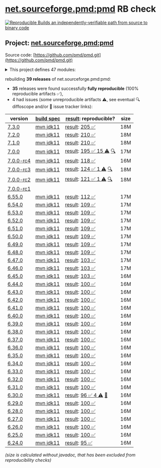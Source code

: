 [net.sourceforge.pmd:pmd](https://central.sonatype.com/artifact/net.sourceforge.pmd/pmd/versions) RB check
=======

[![Reproducible Builds](https://reproducible-builds.org/images/logos/rb.svg) an independently-verifiable path from source to binary code](https://reproducible-builds.org/)

## Project: [net.sourceforge.pmd:pmd](https://central.sonatype.com/artifact/net.sourceforge.pmd/pmd/versions)

Source code: [https://github.com/pmd/pmd.git](https://github.com/pmd/pmd.git)

<details><summary>This project defines 47 modules:</summary>

* [net.sourceforge.pmd:pmd](https://central.sonatype.com/artifact/net.sourceforge.pmd/pmd/7.3.0)
* [net.sourceforge.pmd:pmd-ant](https://central.sonatype.com/artifact/net.sourceforge.pmd/pmd-ant/7.3.0)
* [net.sourceforge.pmd:pmd-apex](https://central.sonatype.com/artifact/net.sourceforge.pmd/pmd-apex/7.3.0)
* [net.sourceforge.pmd:pmd-apex-jorje](https://central.sonatype.com/artifact/net.sourceforge.pmd/pmd-apex-jorje/7.3.0)
* [net.sourceforge.pmd:pmd-cli](https://central.sonatype.com/artifact/net.sourceforge.pmd/pmd-cli/7.3.0)
* [net.sourceforge.pmd:pmd-coco](https://central.sonatype.com/artifact/net.sourceforge.pmd/pmd-coco/7.3.0)
* [net.sourceforge.pmd:pmd-compat6](https://central.sonatype.com/artifact/net.sourceforge.pmd/pmd-compat6/7.3.0)
* [net.sourceforge.pmd:pmd-core](https://central.sonatype.com/artifact/net.sourceforge.pmd/pmd-core/7.3.0)
* [net.sourceforge.pmd:pmd-cpp](https://central.sonatype.com/artifact/net.sourceforge.pmd/pmd-cpp/7.3.0)
* [net.sourceforge.pmd:pmd-cs](https://central.sonatype.com/artifact/net.sourceforge.pmd/pmd-cs/7.3.0)
* [net.sourceforge.pmd:pmd-dart](https://central.sonatype.com/artifact/net.sourceforge.pmd/pmd-dart/7.3.0)
* [net.sourceforge.pmd:pmd-dist](https://central.sonatype.com/artifact/net.sourceforge.pmd/pmd-dist/7.3.0)
* [net.sourceforge.pmd:pmd-doc](https://central.sonatype.com/artifact/net.sourceforge.pmd/pmd-doc/7.3.0)
* [net.sourceforge.pmd:pmd-fortran](https://central.sonatype.com/artifact/net.sourceforge.pmd/pmd-fortran/7.3.0)
* [net.sourceforge.pmd:pmd-gherkin](https://central.sonatype.com/artifact/net.sourceforge.pmd/pmd-gherkin/7.3.0)
* [net.sourceforge.pmd:pmd-go](https://central.sonatype.com/artifact/net.sourceforge.pmd/pmd-go/7.3.0)
* [net.sourceforge.pmd:pmd-groovy](https://central.sonatype.com/artifact/net.sourceforge.pmd/pmd-groovy/7.3.0)
* [net.sourceforge.pmd:pmd-html](https://central.sonatype.com/artifact/net.sourceforge.pmd/pmd-html/7.3.0)
* [net.sourceforge.pmd:pmd-java](https://central.sonatype.com/artifact/net.sourceforge.pmd/pmd-java/7.3.0)
* [net.sourceforge.pmd:pmd-java8](https://central.sonatype.com/artifact/net.sourceforge.pmd/pmd-java8/7.3.0)
* [net.sourceforge.pmd:pmd-javascript](https://central.sonatype.com/artifact/net.sourceforge.pmd/pmd-javascript/7.3.0)
* [net.sourceforge.pmd:pmd-jsp](https://central.sonatype.com/artifact/net.sourceforge.pmd/pmd-jsp/7.3.0)
* [net.sourceforge.pmd:pmd-julia](https://central.sonatype.com/artifact/net.sourceforge.pmd/pmd-julia/7.3.0)
* [net.sourceforge.pmd:pmd-kotlin](https://central.sonatype.com/artifact/net.sourceforge.pmd/pmd-kotlin/7.3.0)
* [net.sourceforge.pmd:pmd-lang-test](https://central.sonatype.com/artifact/net.sourceforge.pmd/pmd-lang-test/7.3.0)
* [net.sourceforge.pmd:pmd-languages-deps](https://central.sonatype.com/artifact/net.sourceforge.pmd/pmd-languages-deps/7.3.0)
* [net.sourceforge.pmd:pmd-lua](https://central.sonatype.com/artifact/net.sourceforge.pmd/pmd-lua/7.3.0)
* [net.sourceforge.pmd:pmd-matlab](https://central.sonatype.com/artifact/net.sourceforge.pmd/pmd-matlab/7.3.0)
* [net.sourceforge.pmd:pmd-modelica](https://central.sonatype.com/artifact/net.sourceforge.pmd/pmd-modelica/7.3.0)
* [net.sourceforge.pmd:pmd-objectivec](https://central.sonatype.com/artifact/net.sourceforge.pmd/pmd-objectivec/7.3.0)
* [net.sourceforge.pmd:pmd-perl](https://central.sonatype.com/artifact/net.sourceforge.pmd/pmd-perl/7.3.0)
* [net.sourceforge.pmd:pmd-php](https://central.sonatype.com/artifact/net.sourceforge.pmd/pmd-php/7.3.0)
* [net.sourceforge.pmd:pmd-plsql](https://central.sonatype.com/artifact/net.sourceforge.pmd/pmd-plsql/7.3.0)
* [net.sourceforge.pmd:pmd-python](https://central.sonatype.com/artifact/net.sourceforge.pmd/pmd-python/7.3.0)
* [net.sourceforge.pmd:pmd-ruby](https://central.sonatype.com/artifact/net.sourceforge.pmd/pmd-ruby/7.3.0)
* [net.sourceforge.pmd:pmd-scala](https://central.sonatype.com/artifact/net.sourceforge.pmd/pmd-scala/7.3.0)
* [net.sourceforge.pmd:pmd-scala-common](https://central.sonatype.com/artifact/net.sourceforge.pmd/pmd-scala-common/7.3.0)
* [net.sourceforge.pmd:pmd-scala_2.12](https://central.sonatype.com/artifact/net.sourceforge.pmd/pmd-scala_2.12/7.3.0)
* [net.sourceforge.pmd:pmd-scala_2.13](https://central.sonatype.com/artifact/net.sourceforge.pmd/pmd-scala_2.13/7.3.0)
* [net.sourceforge.pmd:pmd-swift](https://central.sonatype.com/artifact/net.sourceforge.pmd/pmd-swift/7.3.0)
* [net.sourceforge.pmd:pmd-test](https://central.sonatype.com/artifact/net.sourceforge.pmd/pmd-test/7.3.0)
* [net.sourceforge.pmd:pmd-test-schema](https://central.sonatype.com/artifact/net.sourceforge.pmd/pmd-test-schema/7.3.0)
* [net.sourceforge.pmd:pmd-tsql](https://central.sonatype.com/artifact/net.sourceforge.pmd/pmd-tsql/7.3.0)
* [net.sourceforge.pmd:pmd-velocity](https://central.sonatype.com/artifact/net.sourceforge.pmd/pmd-velocity/7.3.0)
* [net.sourceforge.pmd:pmd-visualforce](https://central.sonatype.com/artifact/net.sourceforge.pmd/pmd-visualforce/7.3.0)
* [net.sourceforge.pmd:pmd-vm](https://central.sonatype.com/artifact/net.sourceforge.pmd/pmd-vm/7.3.0)
* [net.sourceforge.pmd:pmd-xml](https://central.sonatype.com/artifact/net.sourceforge.pmd/pmd-xml/7.3.0)
</details>

rebuilding **39 releases** of net.sourceforge.pmd:pmd:
- **35** releases were found successfully **fully reproducible** (100% reproducible artifacts :white_check_mark:),
- 4 had issues (some unreproducible artifacts :warning:, see eventual :mag: diffoscope and/or :memo: issue tracker links):

| version | [build spec](/BUILDSPEC.md) | [result](https://reproducible-builds.org/docs/jvm/): reproducible? | size |
| -- | --------- | ------ | -- |
| [7.3.0](https://central.sonatype.com/artifact/net.sourceforge.pmd/pmd/7.3.0/pom) | [mvn jdk11](pmd-7.3.0.buildspec) | [result](pmd-7.3.0.buildinfo): [205 :white_check_mark: ](pmd-7.3.0.buildcompare) | 18M |
| [7.2.0](https://central.sonatype.com/artifact/net.sourceforge.pmd/pmd/7.2.0/pom) | [mvn jdk11](pmd-7.2.0.buildspec) | [result](pmd-7.2.0.buildinfo): [210 :white_check_mark: ](pmd-7.2.0.buildcompare) | 18M |
| [7.1.0](https://central.sonatype.com/artifact/net.sourceforge.pmd/pmd/7.1.0/pom) | [mvn jdk11](pmd-7.1.0.buildspec) | [result](pmd-7.1.0.buildinfo): [210 :white_check_mark: ](pmd-7.1.0.buildcompare) | 18M |
| [7.0.0](https://central.sonatype.com/artifact/net.sourceforge.pmd/pmd/7.0.0/pom) | [mvn jdk11](pmd-7.0.0.buildspec) | [result](pmd-7.0.0.buildinfo): [195 :white_check_mark:  15 :warning:](pmd-7.0.0.buildcompare) [:mag:](pmd-7.0.0.diffoscope) | 17M |
| [7.0.0-rc4](https://central.sonatype.com/artifact/net.sourceforge.pmd/pmd/7.0.0-rc4/pom) | [mvn jdk11](pmd-7.0.0-rc4.buildspec) | [result](pmd-7.0.0-rc4.buildinfo): [118 :white_check_mark: ](pmd-7.0.0-rc4.buildcompare) | 16M |
| [7.0.0-rc3](https://central.sonatype.com/artifact/net.sourceforge.pmd/pmd/7.0.0-rc3/pom) | [mvn jdk11](pmd-7.0.0-rc3.buildspec) | [result](pmd-7.0.0-rc3.buildinfo): [124 :white_check_mark:  1 :warning:](pmd-7.0.0-rc3.buildcompare) [:mag:](pmd-7.0.0-rc3.diffoscope) | 18M |
| [7.0.0-rc2](https://central.sonatype.com/artifact/net.sourceforge.pmd/pmd/7.0.0-rc2/pom) | [mvn jdk11](pmd-7.0.0-rc2.buildspec) | [result](pmd-7.0.0-rc2.buildinfo): [121 :white_check_mark:  1 :warning:](pmd-7.0.0-rc2.buildcompare) [:mag:](pmd-7.0.0-rc2.diffoscope) | 18M |
| [7.0.0-rc1](https://central.sonatype.com/artifact/net.sourceforge.pmd/pmd/7.0.0-rc1/pom) | | | |
| [6.55.0](https://central.sonatype.com/artifact/net.sourceforge.pmd/pmd/6.55.0/pom) | [mvn jdk11](pmd-6.55.0.buildspec) | [result](pmd-6.55.0.buildinfo): [112 :white_check_mark: ](pmd-6.55.0.buildcompare) | 17M |
| [6.54.0](https://central.sonatype.com/artifact/net.sourceforge.pmd/pmd/6.54.0/pom) | [mvn jdk11](pmd-6.54.0.buildspec) | [result](pmd-6.54.0.buildinfo): [109 :white_check_mark: ](pmd-6.54.0.buildcompare) | 17M |
| [6.53.0](https://central.sonatype.com/artifact/net.sourceforge.pmd/pmd/6.53.0/pom) | [mvn jdk11](pmd-6.53.0.buildspec) | [result](pmd-6.53.0.buildinfo): [109 :white_check_mark: ](pmd-6.53.0.buildcompare) | 17M |
| [6.52.0](https://central.sonatype.com/artifact/net.sourceforge.pmd/pmd/6.52.0/pom) | [mvn jdk11](pmd-6.52.0.buildspec) | [result](pmd-6.52.0.buildinfo): [109 :white_check_mark: ](pmd-6.52.0.buildcompare) | 17M |
| [6.51.0](https://central.sonatype.com/artifact/net.sourceforge.pmd/pmd/6.51.0/pom) | [mvn jdk11](pmd-6.51.0.buildspec) | [result](pmd-6.51.0.buildinfo): [109 :white_check_mark: ](pmd-6.51.0.buildcompare) | 17M |
| [6.50.0](https://central.sonatype.com/artifact/net.sourceforge.pmd/pmd/6.50.0/pom) | [mvn jdk11](pmd-6.50.0.buildspec) | [result](pmd-6.50.0.buildinfo): [109 :white_check_mark: ](pmd-6.50.0.buildcompare) | 17M |
| [6.49.0](https://central.sonatype.com/artifact/net.sourceforge.pmd/pmd/6.49.0/pom) | [mvn jdk11](pmd-6.49.0.buildspec) | [result](pmd-6.49.0.buildinfo): [109 :white_check_mark: ](pmd-6.49.0.buildcompare) | 17M |
| [6.48.0](https://central.sonatype.com/artifact/net.sourceforge.pmd/pmd/6.48.0/pom) | [mvn jdk11](pmd-6.48.0.buildspec) | [result](pmd-6.48.0.buildinfo): [109 :white_check_mark: ](pmd-6.48.0.buildcompare) | 17M |
| [6.47.0](https://central.sonatype.com/artifact/net.sourceforge.pmd/pmd/6.47.0/pom) | [mvn jdk11](pmd-6.47.0.buildspec) | [result](pmd-6.47.0.buildinfo): [103 :white_check_mark: ](pmd-6.47.0.buildcompare) | 17M |
| [6.46.0](https://central.sonatype.com/artifact/net.sourceforge.pmd/pmd/6.46.0/pom) | [mvn jdk11](pmd-6.46.0.buildspec) | [result](pmd-6.46.0.buildinfo): [103 :white_check_mark: ](pmd-6.46.0.buildcompare) | 17M |
| [6.45.0](https://central.sonatype.com/artifact/net.sourceforge.pmd/pmd/6.45.0/pom) | [mvn jdk11](pmd-6.45.0.buildspec) | [result](pmd-6.45.0.buildinfo): [103 :white_check_mark: ](pmd-6.45.0.buildcompare) | 16M |
| [6.44.0](https://central.sonatype.com/artifact/net.sourceforge.pmd/pmd/6.44.0/pom) | [mvn jdk11](pmd-6.44.0.buildspec) | [result](pmd-6.44.0.buildinfo): [100 :white_check_mark: ](pmd-6.44.0.buildcompare) | 16M |
| [6.43.0](https://central.sonatype.com/artifact/net.sourceforge.pmd/pmd/6.43.0/pom) | [mvn jdk11](pmd-6.43.0.buildspec) | [result](pmd-6.43.0.buildinfo): [100 :white_check_mark: ](pmd-6.43.0.buildcompare) | 16M |
| [6.42.0](https://central.sonatype.com/artifact/net.sourceforge.pmd/pmd/6.42.0/pom) | [mvn jdk11](pmd-6.42.0.buildspec) | [result](pmd-6.42.0.buildinfo): [100 :white_check_mark: ](pmd-6.42.0.buildcompare) | 16M |
| [6.41.0](https://central.sonatype.com/artifact/net.sourceforge.pmd/pmd/6.41.0/pom) | [mvn jdk11](pmd-6.41.0.buildspec) | [result](pmd-6.41.0.buildinfo): [100 :white_check_mark: ](pmd-6.41.0.buildcompare) | 16M |
| [6.40.0](https://central.sonatype.com/artifact/net.sourceforge.pmd/pmd/6.40.0/pom) | [mvn jdk11](pmd-6.40.0.buildspec) | [result](pmd-6.40.0.buildinfo): [100 :white_check_mark: ](pmd-6.40.0.buildcompare) | 16M |
| [6.39.0](https://central.sonatype.com/artifact/net.sourceforge.pmd/pmd/6.39.0/pom) | [mvn jdk11](pmd-6.39.0.buildspec) | [result](pmd-6.39.0.buildinfo): [100 :white_check_mark: ](pmd-6.39.0.buildcompare) | 16M |
| [6.38.0](https://central.sonatype.com/artifact/net.sourceforge.pmd/pmd/6.38.0/pom) | [mvn jdk11](pmd-6.38.0.buildspec) | [result](pmd-6.38.0.buildinfo): [100 :white_check_mark: ](pmd-6.38.0.buildcompare) | 16M |
| [6.37.0](https://central.sonatype.com/artifact/net.sourceforge.pmd/pmd/6.37.0/pom) | [mvn jdk11](pmd-6.37.0.buildspec) | [result](pmd-6.37.0.buildinfo): [100 :white_check_mark: ](pmd-6.37.0.buildcompare) | 16M |
| [6.36.0](https://central.sonatype.com/artifact/net.sourceforge.pmd/pmd/6.36.0/pom) | [mvn jdk11](pmd-6.36.0.buildspec) | [result](pmd-6.36.0.buildinfo): [100 :white_check_mark: ](pmd-6.36.0.buildcompare) | 16M |
| [6.35.0](https://central.sonatype.com/artifact/net.sourceforge.pmd/pmd/6.35.0/pom) | [mvn jdk11](pmd-6.35.0.buildspec) | [result](pmd-6.35.0.buildinfo): [100 :white_check_mark: ](pmd-6.35.0.buildcompare) | 16M |
| [6.34.0](https://central.sonatype.com/artifact/net.sourceforge.pmd/pmd/6.34.0/pom) | [mvn jdk11](pmd-6.34.0.buildspec) | [result](pmd-6.34.0.buildinfo): [100 :white_check_mark: ](pmd-6.34.0.buildcompare) | 16M |
| [6.33.0](https://central.sonatype.com/artifact/net.sourceforge.pmd/pmd/6.33.0/pom) | [mvn jdk11](pmd-6.33.0.buildspec) | [result](pmd-6.33.0.buildinfo): [100 :white_check_mark: ](pmd-6.33.0.buildcompare) | 16M |
| [6.32.0](https://central.sonatype.com/artifact/net.sourceforge.pmd/pmd/6.32.0/pom) | [mvn jdk11](pmd-6.32.0.buildspec) | [result](pmd-6.32.0.buildinfo): [100 :white_check_mark: ](pmd-6.32.0.buildcompare) | 16M |
| [6.31.0](https://central.sonatype.com/artifact/net.sourceforge.pmd/pmd/6.31.0/pom) | [mvn jdk11](pmd-6.31.0.buildspec) | [result](pmd-6.31.0.buildinfo): [100 :white_check_mark: ](pmd-6.31.0.buildcompare) | 16M |
| [6.30.0](https://central.sonatype.com/artifact/net.sourceforge.pmd/pmd/6.30.0/pom) | [mvn jdk11](pmd-6.30.0.buildspec) | [result](pmd-scala_2.12-6.30.0.buildinfo): [96 :white_check_mark:  4 :warning:](pmd-scala_2.12-6.30.0.buildcompare) [:memo:](https://github.com/pmd/pmd/issues/2970) | 16M |
| [6.29.0](https://central.sonatype.com/artifact/net.sourceforge.pmd/pmd/6.29.0/pom) | [mvn jdk11](pmd-6.29.0.buildspec) | [result](pmd-scala_2.12-6.29.0.buildinfo): [100 :white_check_mark: ](pmd-scala_2.12-6.29.0.buildcompare) | 16M |
| [6.28.0](https://central.sonatype.com/artifact/net.sourceforge.pmd/pmd/6.28.0/pom) | [mvn jdk11](pmd-6.28.0.buildspec) | [result](pmd-scala_2.12-6.28.0.buildinfo): [100 :white_check_mark: ](pmd-scala_2.12-6.28.0.buildcompare) | 16M |
| [6.27.0](https://central.sonatype.com/artifact/net.sourceforge.pmd/pmd/6.27.0/pom) | [mvn jdk11](pmd-6.27.0.buildspec) | [result](pmd-scala_2.12-6.27.0.buildinfo): [100 :white_check_mark: ](pmd-scala_2.12-6.27.0.buildcompare) | 16M |
| [6.26.0](https://central.sonatype.com/artifact/net.sourceforge.pmd/pmd/6.26.0/pom) | [mvn jdk11](pmd-6.26.0.buildspec) | [result](pmd-doc-6.26.0.buildinfo): [100 :white_check_mark: ](pmd-doc-6.26.0.buildcompare) | 16M |
| [6.25.0](https://central.sonatype.com/artifact/net.sourceforge.pmd/pmd/6.25.0/pom) | [mvn jdk11](pmd-6.25.0.buildspec) | [result](pmd-doc-6.25.0.buildinfo): [100 :white_check_mark: ](pmd-doc-6.25.0.buildcompare) | 16M |
| [6.24.0](https://central.sonatype.com/artifact/net.sourceforge.pmd/pmd/6.24.0/pom) | [mvn jdk11](pmd-6.24.0.buildspec) | [result](pmd-doc-6.24.0.buildinfo): [95 :white_check_mark: ](pmd-doc-6.24.0.buildcompare) | 16M |

<i>(size is calculated without javadoc, that has been excluded from reproducibility checks)</i>
